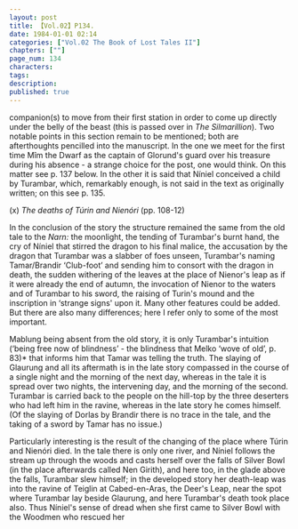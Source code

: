 ```yaml
---
layout: post
title: 【Vol.02】P134.
date: 1984-01-01 02:14
categories: ["Vol.02 The Book of Lost Tales II"]
chapters: [""]
page_num: 134
characters: 
tags: 
description: 
published: true
---
```


<p style="text-indent: 0;">
companion(s) to move from their first station in order to come up directly under the belly of the beast (this is passed over in <I>The Silmarillion</I>). Two notable points in this section remain to be mentioned; both are afterthoughts pencilled into the manuscript. In the one we meet for the first time Mîm the Dwarf as the captain of Glorund's guard over his treasure during his absence - a strange choice for the post, one would think. On this matter see p. 137 below. In the other it is said that Níniel conceived a child by Turambar, which, remarkably enough, is not said in the text as originally written; on this see p. 135.
</p>

(x)    <I>The deaths of Túrin and Nienóri</I> (pp. 108-12)

In the conclusion of the story the structure remained the same from the old tale to the <I>Narn:</I> the moonlight, the tending of Turambar's burnt hand, the cry of Níniel that stirred the dragon to his final malice, the accusation by the dragon that Turambar was a slabber of foes unseen, Turambar's naming Tamar/Brandir ‘Club-foot’ and sending him to consort with the dragon in death, the sudden withering of the leaves at the place of Nienor's leap as if it were already the end of autumn, the invocation of Nienor to the waters and of Turambar to his sword, the raising of Turin's mound and the inscription in ‘strange signs' upon it. Many other features could be added. But there are also many differences; here I refer only to some of the most important.

Mablung being absent from the old story, it is only Turambar's intuition (‘being free now of blindness’ - the blindness that Melko ‘wove of old’, p. 83)\* that informs him that Tamar was telling the truth. The slaying of Glaurung and all its aftermath is in the late story compassed in the course of a single night and the morning of the next day, whereas in the tale it is spread over two nights, the intervening day, and the morning of the second. Turambar is carried back to the people on the hill-top by the three deserters who had left him in the ravine, whereas in the late story he comes himself. (Of the slaying of Dorlas by Brandir there is no trace in the tale, and the taking of a sword by Tamar has no issue.)

Particularly interesting is the result of the changing of the place where Túrin and Nienóri died. In the tale there is only one river, and Níniel follows the stream up through the woods and casts herself over the falls of Silver Bowl (in the place afterwards called Nen Girith), and here too, in the glade above the falls, Turambar slew himself; in the developed story her death-leap was into the ravine of Teiglin at Cabed-en-Aras, the Deer's Leap, near the spot where Turambar lay beside Glaurung, and here Turambar's death took place also. Thus Níniel's sense of dread when she first came to Silver Bowl with the Woodmen who rescued her

